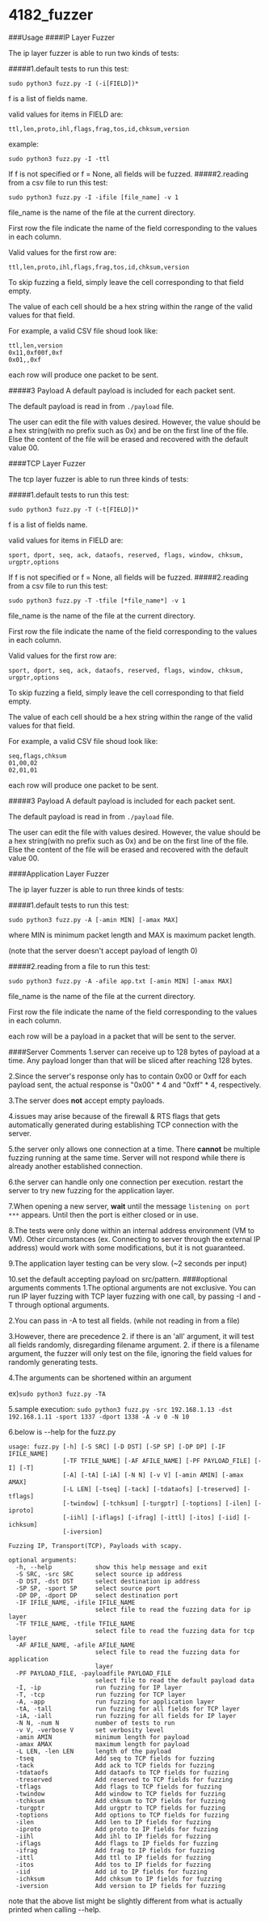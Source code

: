# 4182_fuzzer

###Usage
####IP Layer Fuzzer

The ip layer fuzzer is able to run two kinds of tests:

#####1.default tests
to run this test:

    sudo python3 fuzz.py -I (-i[FIELD])*
    

f is a list of fields name.

valid values for items in FIELD are:

    ttl,len,proto,ihl,flags,frag,tos,id,chksum,version
    
example:
    
    sudo python3 fuzz.py -I -ttl

If f is not specified or f = None, all fields will be fuzzed.
#####2.reading from a csv file
to run this test:

    sudo python3 fuzz.py -I -ifile [file_name] -v 1

file_name is the name of the file at the current directory.

First row the file indicate the name of the field corresponding to the values in each column.

Valid values for the first row are:


    ttl,len,proto,ihl,flags,frag,tos,id,chksum,version



To skip fuzzing a field, simply leave the cell corresponding to that field empty.

The value of each cell should be a hex string within the range of the valid values for that field.

For example, a valid CSV file shoud look like:


    ttl,len,version
    0x11,0xf00f,0xf
    0x01,,0xf

each row will produce one packet to be sent.

#####3 Payload
A default payload is included for each packet sent.

The default payload is read in from ```./payload``` file.

The user can edit the file with values desired. However, the value should be a hex string(with no prefix such as 0x) and be on the first line of the file.
Else the content of the file will be erased and recovered with the default value 00.

####TCP Layer Fuzzer

The tcp layer fuzzer is able to run three kinds of tests:

#####1.default tests
to run this test:

    
    sudo python3 fuzz.py -T (-t[FIELD])*
    

f is a list of fields name.

valid values for items in FIELD are:


    sport, dport, seq, ack, dataofs, reserved, flags, window, chksum, urgptr,options

If f is not specified or f = None, all fields will be fuzzed.
#####2.reading from a csv file
to run this test:

    sudo python3 fuzz.py -T -tfile [*file_name*] -v 1

file_name is the name of the file at the current directory.

First row the file indicate the name of the field corresponding to the values in each column.

Valid values for the first row are:


    sport, dport, seq, ack, dataofs, reserved, flags, window, chksum, urgptr,options



To skip fuzzing a field, simply leave the cell corresponding to that field empty.

The value of each cell should be a hex string within the range of the valid values for that field.

For example, a valid CSV file shoud look like:


    seq,flags,chksum
    01,00,02
    02,01,01


each row will produce one packet to be sent.

#####3 Payload
A default payload is included for each packet sent.

The default payload is read in from ```./payload``` file.

The user can edit the file with values desired. However, the value should be a hex string(with no prefix such as 0x) and be on the first line of the file.
Else the content of the file will be erased and recovered with the default value 00.


####Application Layer Fuzzer

The ip layer fuzzer is able to run three kinds of tests:

#####1.default tests
to run this test:

    
    sudo python3 fuzz.py -A [-amin MIN] [-amax MAX]
    
where MIN is minimum packet length and MAX is maximum packet length.

(note that the server doesn't accept payload of length 0)

#####2.reading from a file
to run this test:

    
    sudo python3 fuzz.py -A -afile app.txt [-amin MIN] [-amax MAX]

file_name is the name of the file at the current directory.

First row the file indicate the name of the field corresponding to the values in each column.

each row will be a payload in a packet that will be sent to the server.


####Server Comments
1.server can receive up to 128 bytes of payload at a time. Any payload longer than that will be sliced after reaching 128 bytes.

2.Since the server's response only has to contain 0x00 or 0xff for each payload sent, the actual response is "0x00" * 4 and "0xff" * 4, respectively.

3.The server does __not__ accept empty payloads.

4.issues may arise because of the firewall & RTS flags that gets automatically generated during establishing TCP connection with the server.

5.the server only allows one connection at a time. There __cannot__ be multiple fuzzing running at the same time. Server will not respond while there is already another established connection.

6.the server can handle only one connection per execution. restart the server to try new fuzzing for the application layer.

7.When opening a new server, __wait__ until the message ```listening on port ***``` appears. Until then the port is either closed or in use.

8.The tests were only done within an internal address environment (VM to VM). Other circumstances (ex. Connecting to server through the external IP address) would work with some modifications, but it is not guaranteed.

9.The application layer testing can be very slow. (~2 seconds per input)

10.set the default accepting payload on src/pattern.
####optional arguments comments
1.The optional arguments are not exclusive. You can run IP layer fuzzing with TCP layer fuzzing with one call, by passing -I and -T through optional arguments.

2.You can pass in -A to test all fields. (while not reading in from a file)

3.However, there are precedence
2. if there is an 'all' argument, it will test all fields randomly, disregarding filename argument.
2. if there is a filename argument, the fuzzer will only test on the file, ignoring the field values for randomly generating tests.

4.The arguments can be shortened within an argument

ex)```sudo python3 fuzz.py -TA```

5.sample execution: ```sudo python3 fuzz.py -src 192.168.1.13 -dst 192.168.1.11 -sport 1337 -dport 1338 -A -v 0 -N 10```

6.below is --help for the fuzz.py

```
usage: fuzz.py [-h] [-S SRC] [-D DST] [-SP SP] [-DP DP] [-IF IFILE_NAME]
               [-TF TFILE_NAME] [-AF AFILE_NAME] [-PF PAYLOAD_FILE] [-I] [-T]
               [-A] [-tA] [-iA] [-N N] [-v V] [-amin AMIN] [-amax AMAX]
               [-L LEN] [-tseq] [-tack] [-tdataofs] [-treserved] [-tflags]
               [-twindow] [-tchksum] [-turgptr] [-toptions] [-ilen] [-iproto]
               [-iihl] [-iflags] [-ifrag] [-ittl] [-itos] [-iid] [-ichksum]
               [-iversion]

Fuzzing IP, Transport(TCP), Payloads with scapy.

optional arguments:
  -h, --help            show this help message and exit
  -S SRC, -src SRC      select source ip address
  -D DST, -dst DST      select destination ip address
  -SP SP, -sport SP     select source port
  -DP DP, -dport DP     select destination port
  -IF IFILE_NAME, -ifile IFILE_NAME
                        select file to read the fuzzing data for ip layer
  -TF TFILE_NAME, -tfile TFILE_NAME
                        select file to read the fuzzing data for tcp layer
  -AF AFILE_NAME, -afile AFILE_NAME
                        select file to read the fuzzing data for application
                        layer
  -PF PAYLOAD_FILE, -payloadfile PAYLOAD_FILE
                        select file to read the default payload data
  -I, -ip               run fuzzing for IP layer
  -T, -tcp              run fuzzing for TCP layer
  -A, -app              run fuzzing for application layer
  -tA, -tall            run fuzzing for all fields for TCP layer
  -iA, -iall            run fuzzing for all fields for IP layer
  -N N, -num N          number of tests to run
  -v V, -verbose V      set verbosity level
  -amin AMIN            minimum length for payload
  -amax AMAX            maximum length for payload
  -L LEN, -len LEN      length of the payload
  -tseq                 Add seq to TCP fields for fuzzing
  -tack                 Add ack to TCP fields for fuzzing
  -tdataofs             Add dataofs to TCP fields for fuzzing
  -treserved            Add reserved to TCP fields for fuzzing
  -tflags               Add flags to TCP fields for fuzzing
  -twindow              Add window to TCP fields for fuzzing
  -tchksum              Add chksum to TCP fields for fuzzing
  -turgptr              Add urgptr to TCP fields for fuzzing
  -toptions             Add options to TCP fields for fuzzing
  -ilen                 Add len to IP fields for fuzzing
  -iproto               Add proto to IP fields for fuzzing
  -iihl                 Add ihl to IP fields for fuzzing
  -iflags               Add flags to IP fields for fuzzing
  -ifrag                Add frag to IP fields for fuzzing
  -ittl                 Add ttl to IP fields for fuzzing
  -itos                 Add tos to IP fields for fuzzing
  -iid                  Add id to IP fields for fuzzing
  -ichksum              Add chksum to IP fields for fuzzing
  -iversion             Add version to IP fields for fuzzing

```
note that the above list might be slightly different from what is actually printed when calling --help.
